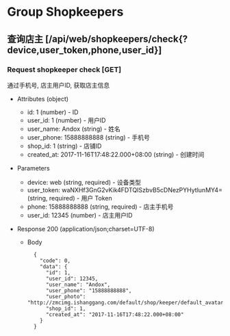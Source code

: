 # Group Shopkeepers

## 查询店主 [/api/web/shopkeepers/check{?device,user_token,phone,user_id}]
### Request shopkeeper check [GET]
通过手机号, 店主用户ID, 获取店主信息

+ Attributes (object)
    + id: 1 (number) - ID
    + user_id: 1 (number) - 用户ID
    + user_name: Andox (string) - 姓名
    + user_phone: 15888888888 (string) - 手机号
    + shop_id: 1 (string) - 店铺ID
    + created_at: 2017-11-16T17:48:22.000+08:00 (string) - 创建时间

+ Parameters
    + device: web (string, required) - 设备类型
    + user_token: waNXHf3GnG2vKik4FDTQISzbvB5cDNezPYHytlunMY4= (string, required) - 用户 Token
    + phone: 15888888888 (string, required) - 店主手机号
    + user_id: 12345 (number) - 店主用户ID

+ Response 200 (application/json;charset=UTF-8)
    + Body

            {
              "code": 0,
              "data": {
                "id": 1,
                "user_id": 12345,
                "user_name": "Andox",
                "user_phone": "15888888888",
                "user_photo": "http://zmcimg.ishanggang.com/default/shop/keeper/default_avatar.png",
                "shop_id": 1,
                "created_at": "2017-11-16T17:48:22.000+08:00"
              }
            }
